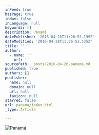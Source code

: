 ```yaml
---
inFeed: true
hasPage: true
inNav: false
inLanguage: null
keywords: []
description: Panamá
datePublished: '2016-04-28T11:26:52.199Z'
dateModified: '2016-04-28T11:26:51.335Z'
title: ''
author:
  - name: ''
    url: ''
sourcePath: _posts/2016-04-26-panama.md
published: true
authors: []
publisher:
  name: null
  domain: null
  url: null
  favicon: null
starred: false
url: panama/index.html
_type: Article

---
```

![Panamá](https://the-grid-user-content.s3-us-west-2.amazonaws.com/e7647ec2-6ef4-49cd-8e2e-7942d9575ebe.jpg)
